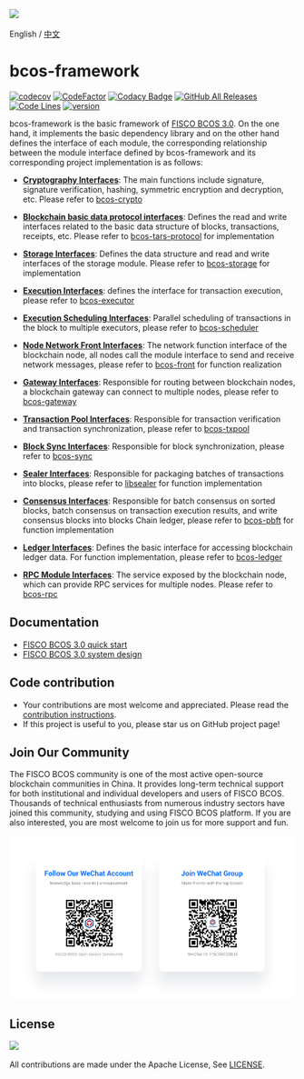 ![](https://github.com/FISCO-BCOS/FISCO-BCOS/raw/master/docs/images/FISCO_BCOS_Logo.svg?sanitize=true)

English / [中文](doc/README_CN.md)
# bcos-framework

[![codecov](https://codecov.io/gh/FISCO-BCOS/bcos-framework/branch/master/graph/badge.svg)](https://codecov.io/gh/FISCO-BCOS/bcos-framework)
[![CodeFactor](https://www.codefactor.io/repository/github/fisco-bcos/bcos-framework/badge)](https://www.codefactor.io/repository/github/fisco-bcos/bcos-framework)
[![Codacy Badge](https://api.codacy.com/project/badge/Grade/08552871ee104fe299b00bc79f8a12b9)](https://www.codacy.com/app/fisco-dev/FISCO-BCOS?utm_source=github.com&amp;utm_medium=referral&amp;utm_content=FISCO-BCOS/bcos-framework&amp;utm_campaign=Badge_Grade)
[![GitHub All Releases](https://img.shields.io/github/downloads/FISCO-BCOS/bcos-framework/total.svg)](https://github.com/FISCO-BCOS/bcos-framework)
[![Code Lines](https://tokei.rs/b1/github/FISCO-BCOS/bcos-framework?category=code)](https://github.com/FISCO-BCOS/bcos-framework)
[![version](https://img.shields.io/github/tag/FISCO-BCOS/bcos-framework.svg)](https://github.com/FISCO-BCOS/bcos-framework/releases/latest)


bcos-framework is the basic framework of [FISCO BCOS 3.0](https://github.com/FISCO-BCOS/bcos-tars-services). On the one hand, it implements the basic dependency library and on the other hand defines the interface of each module, the corresponding relationship between the module interface defined by bcos-framework and its corresponding project implementation is as follows:

- **[Cryptography Interfaces](./interfaces/crypto/)**: The main functions include signature, signature verification, hashing, symmetric encryption and decryption, etc. Please refer to [bcos-crypto](https://github.com/FISCO-BCOS/bcos-crypto)

- **[Blockchain basic data protocol interfaces](./interfaces/protocol/)**: Defines the read and write interfaces related to the basic data structure of blocks, transactions, receipts, etc. Please refer to [bcos-tars-protocol](https://github.com/FISCO-BCOS/bcos-tars-protocol) for implementation

- **[Storage Interfaces](./interfaces/storage/)**: Defines the data structure and read and write interfaces of the storage module. Please refer to [bcos-storage](https://github.com/FISCO-BCOS/bcos-storage) for implementation

- **[Execution Interfaces](./interfaces/executor/)**: defines the interface for transaction execution, please refer to [bcos-executor](https://github.com/FISCO-BCOS/bcos-executor)

- **[Execution Scheduling Interfaces](./interfaces/dispatcher/)**: Parallel scheduling of transactions in the block to multiple executors, please refer to [bcos-scheduler](https://github.com/FISCO-BCOS/bcos-scheduler)

- **[Node Network Front Interfaces](./interfaces/front/)**: The network function interface of the blockchain node, all nodes call the module interface to send and receive network messages, please refer to [bcos-front](https://github.com/FISCO-BCOS/bcos-front) for function realization

- **[Gateway Interfaces](./interfaces/gateway/)**: Responsible for routing between blockchain nodes, a blockchain gateway can connect to multiple nodes, please refer to [bcos-gateway]( https://github.com/FISCO-BCOS/bcos-gateway)

- **[Transaction Pool Interfaces](./interfaces/txpool/)**: Responsible for transaction verification and transaction synchronization, please refer to [bcos-txpool](https://github.com/FISCO-BCOS/bcos-txpool)

- **[Block Sync Interfaces](./interfaces/sync/)**: Responsible for block synchronization, please refer to [bcos-sync](https://github.com/FISCO-BCOS/bcos-sync)

- **[Sealer Interfaces](./interfaces/sealer/)**: Responsible for packaging batches of transactions into blocks, please refer to [libsealer](./libsealer) for function implementation

- **[Consensus Interfaces](./interfaces/consensus/)**: Responsible for batch consensus on sorted blocks, batch consensus on transaction execution results, and write consensus blocks into blocks Chain ledger, please refer to [bcos-pbft](https://github.com/FISCO-BCOS/bcos-pbft) for function implementation

- **[Ledger Interfaces](./interfaces/ledger/)**: Defines the basic interface for accessing blockchain ledger data. For function implementation, please refer to [bcos-ledger](https://github.com/FISCO-BCOS/bcos-ledger)

- **[RPC Module Interfaces](./interfaces/rpc/)**: The service exposed by the blockchain node, which can provide RPC services for multiple nodes. Please refer to [bcos-rpc](https://github.com/FISCO-BCOS/bcos-rpc)

## Documentation

- [FISCO BCOS 3.0 quick start](https://fisco-bcos-documentation.readthedocs.io/zh_CN/latest/docs/installation.html)
- [FISCO BCOS 3.0 system design](https://TODO.html)

## Code contribution

- Your contributions are most welcome and appreciated. Please read the [contribution instructions](https://mp.weixin.qq.com/s/_w_auH8X4SQQWO3lhfNrbQ).
- If this project is useful to you, please star us on GitHub project page!

## Join Our Community

The FISCO BCOS community is one of the most active open-source blockchain communities in China. It provides long-term technical support for both institutional and individual developers and users of FISCO BCOS. Thousands of technical enthusiasts from numerous industry sectors have joined this community, studying and using FISCO BCOS platform. If you are also interested, you are most welcome to join us for more support and fun.

![](https://raw.githubusercontent.com/FISCO-BCOS/LargeFiles/master/images/QR_image_en.png)

## License

[![](https://img.shields.io/github/license/FISCO-BCOS/bcos-framework.svg)](./LICENSE)

All contributions are made under the Apache License, See [LICENSE](./LICENSE).